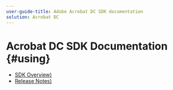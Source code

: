 ```yaml
---
user-guide-title: Adobe Acrobat DC SDK documentation
solution: Acrobat DC
---
```


# Acrobat DC SDK Documentation {#using}

+ [SDK Overview)](overview.md)
+ [Release Notes)](releasenotes.md)
